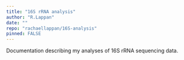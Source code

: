 ```yaml
---
title: "16S rRNA analysis"
author: "R.Lappan"
date: ""
repo: "rachaellappan/16S-analysis"
pinned: FALSE
---
```


Documentation describing my analyses of 16S rRNA sequencing data.
